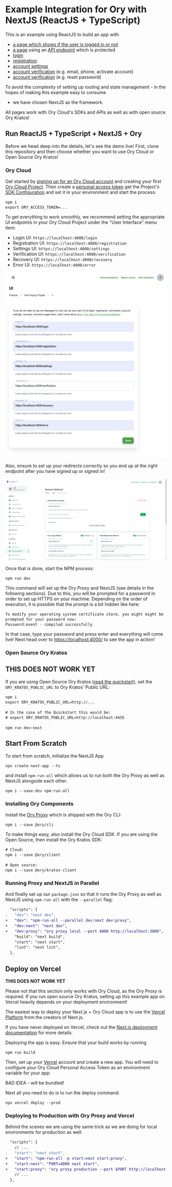 # Example Integration for Ory with NextJS (ReactJS + TypeScript)

This is an example using ReactJS to build an app with

- [a page which shows if the user is logged in or not](pages/index.tsx)
- [a page](pages/protected.tsx) using an [API endpoint](pages/api/protected.ts)
  which is protected
- [login](pages/login.tsx)
- [registration](pages/ui/registration.tsx)
- [account settings](pages/ui/settings.tsx)
- [account verification](pages/ui/verification.tsx) (e.g. email, phone, activate
  account)
- [account verification](pages/ui/recovery.tsx) (e.g. reset password)

To avoid the complexity of setting up routing and state management - in the
hopes of making this example easy to consume

- we have chosen NextJS as the framework.

All pages work with Ory Cloud's SDKs and APIs as well as with open source Ory
Kratos!

## Run ReactJS + TypeScript + NextJS + Ory

Before we head deep into the details, let's see the demo live! First, clone this
repository and then choose whether you want to use Ory Cloud or Open Source Ory
Kratos!

### Ory Cloud

Get started by
[signing up for an Ory Cloud account](https://console.ory.sh/registration) and
creating your first
[Ory Cloud Project](https://www.ory.sh/docs/start-building/create-project). Then
create a
[personal access token](https://www.ory.sh/docs/guides/create-personal-access-token)
get the Project's
[SDK Configuration](https://www.ory.sh/docs/concepts/services-api/#sdk-configuration)
and set it in your environment and start the process:

```
npm i
export ORY_ACCESS_TOKEN=...
```

To get everything to work smoothly, we recommend setting the appropriate UI
endpoints in your Ory Cloud Project under the "User Interface" menu item:

- Login UI: `https://localhost:4000/login`
- Registration UI: `https://localhost:4000/registration`
- Settings UI: `https://localhost:4000/settings`
- Verification UI: `https://localhost:4000/verification`
- Recovery UI: `https://localhost:4000/recovery`
- Error UI: `https://localhost:4000/error`

![Ory Cloud Project User Interface Configuration](./docs/images/ui-settings.png)

Also, ensure to set up your redirects correctly so you end up at the right
endpoint after you have signed up or signed in!

![Ory Cloud Project User Interface Configuration](./docs/images/redirects.png)

Once that is done, start the NPM process:

```
npm run dev
```

This command will set up the Ory Proxy and NextJS (see details in the following
sections). Due to this, you will be prompted for a password in order to set up
HTTPS on your machine. Depending on the order of execution, it is possible that
the prompt is a bit hidden like here:

```
To modify your operating system certificate store, you might might be prompted for your password now:
Password:event - compiled successfully
```

In that case, type your password and press enter and everything will come live!
Next head over to [https://localhost:4000/](https://localhost:4000/) to see the
app in action!

### Open Source Ory Kratos

## THIS DOES NOT WORK YET

If you are using Open Source Ory Kratos
([read the quickstart](https://www.ory.sh/kratos/docs/quickstart)), set the
`ORY_KRATOS_PUBLIC_URL` to Ory Kratos' Public URL:

```
npm i
export ORY_KRATOS_PUBLIC_URL=http://...

# In the case of the Quickstart this would be:
# export ORY_KRATOS_PUBLIC_URL=http://localhost:4455

npm run dev:next
```

## Start From Scratch

To start from scratch, initialize the NextJS App

```
npx create-next-app --ts
```

and install `npm-run-all` which allows us to run both the Ory Proxy as well as
NextJS alongside each other.

```
npm i --save-dev npm-run-all
```

### Installing Ory Components

Install the [Ory Proxy](https://www.ory.sh/docs/guides/proxy) which is shipped
with the Ory CLI:

```
npm i --save @ory/cli
```

To make things easy, also install the Ory Cloud SDK. If you are using the Open
Source, then install the Ory Kratos SDK:

```
# Cloud:
npm i --save @ory/client

# Open source:
npm i --save @ory/kratos-client
```

### Running Proxy and NextJS in Parallel

And finally set up our `package.json` so that it runs the Ory Proxy as well as
NextJS using `npm-run-all` with the `--parallel` flag:

```diff
  "scripts": {
-   "dev": "next dev",
+   "dev": "npm-run-all --parallel dev:next dev:proxy",
+   "dev:next": "next dev",
+   "dev:proxy": "ory proxy local --port 4000 http://localhost:3000",
    "build": "next build",
    "start": "next start",
    "lint": "next lint",
  },
```

## Deploy on Vercel

**THIS DOES NOT WORK YET**

Please not that this section only works with Ory Cloud, as the Ory Proxy is
required. If you run open source Ory Kratos, setting up this example app on
Vercel heavily depends on your deployment environment!

The easiest way to deploy your Next.js + Ory Cloud app is to use the
[Vercel Platform](https://vercel.com/new?utm_medium=default-template&filter=next.js&utm_source=create-next-app&utm_campaign=create-next-app-readme)
from the creators of Next.js.

If you have never deployed on Vercel, check out the
[Next.js deployment documentation](https://nextjs.org/docs/deployment) for more
details.

Deploying the app is easy. Ensure that your build works by running

```
npm run build
```

Then, set up your [Vercel](https://vercel.com/) account and create a new app.
You will need to configure your Ory Cloud Personal Access Token as an
environment variable for your app:

BAD IDEA - will be bundled!

Next all you need to do is to run the deploy command:

```
npx vercel deploy --prod
```

### Deploying to Production with Ory Proxy and Vercel

Behind the scenes we are using the same trick as we are doing for local
environments for production as well:

```diff
  "scripts": {
    // ...
-   "start": "next start",
+   "start": "npm-run-all -p start:next start:proxy",
+   "start:next": "PORT=4000 next start",
+   "start:proxy": "ory proxy production --port $PORT http://localhost:4000 https://$VERCEL_URL",
    // ...
  },
```
